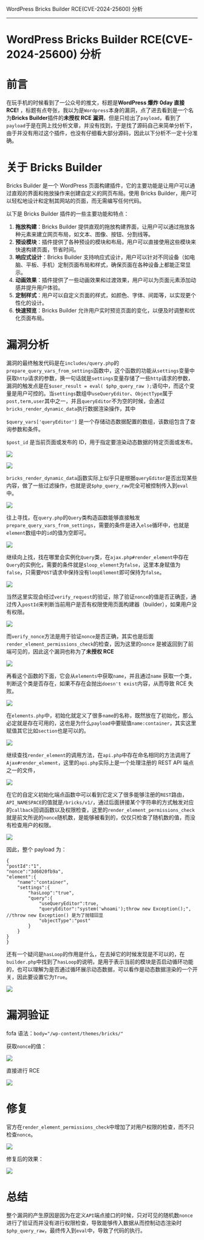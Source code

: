 
WordPress Bricks Builder RCE(CVE-2024-25600) 分析

- - -

# WordPress Bricks Builder RCE(CVE-2024-25600) 分析

# 前言

在玩手机的时候看到了一公众号的推文，标题是**WordPress 爆炸 0day 直接 RCE!** ，标题有点夸张，我以为是`Wordpress`本身的漏洞，点了进去看到是一个名为**Bricks Builder**插件的**未授权 RCE 漏洞**，但是只给出了`payload`，看到了`payload`于是在网上找分析文章，并没有找到，于是找了源码自己来简单分析下，由于并没有用过这个插件，也没有仔细看大部分源码，因此以下分析不一定十分准确。

# 关于 Bricks Builder

Bricks Builder 是一个 WordPress 页面构建插件，它的主要功能是让用户可以通过直观的界面和拖放操作来创建自定义的网页布局。使用 Bricks Builder，用户可以轻松地设计和定制其网站的页面，而无需编写任何代码。

以下是 Bricks Builder 插件的一些主要功能和特点：

1.  **拖放构建**：Bricks Builder 提供直观的拖放构建界面，让用户可以通过拖放各种元素来建立网页布局，如文本、图像、按钮、分割线等。
2.  **预设模块**：插件提供了各种预设的模块和布局，用户可以直接使用这些模块来快速构建页面，节省时间。
3.  **响应式设计**：Bricks Builder 支持响应式设计，用户可以针对不同设备（如电脑、平板、手机）定制页面布局和样式，确保页面在各种设备上都能正常显示。
4.  **动画效果**：插件提供了一些动画效果和过渡效果，用户可以为页面元素添加动感并提升用户体验。
5.  **定制样式**：用户可以自定义页面的样式，如颜色、字体、间距等，以实现更个性化的设计。
6.  **快速预览**：Bricks Builder 允许用户实时预览页面的变化，以便及时调整和优化页面布局。

# 漏洞分析

漏洞的最终触发代码是在`includes/query.php`的`prepare_query_vars_from_settings`函数中，这个函数的功能从`settings`变量中获取`http`请求的参数，换一句话就是`settings`变量存储了一些`http`请求的参数，漏洞的触发点是在`$user_result = eval( $php_query_raw );`语句中，而这个变量是用户可控的。当`settings`数组中`useQueryEditor`、`ObjectType`属于`post,term,user`其中之一，并且`queryEditor`不为空的时候，会通过`bricks_render_dynamic_data`执行数据渲染操作，其中

`$query_vars['queryEditor']` 是一个存储动态数据配置的数组，该数组包含了查询参数和条件。

`$post_id` 是当前页面或发布的 ID，用于指定要渲染动态数据的特定页面或发布。

[![](assets/1708998312-5f2a32dcbe01d790fc1d5cba31201e3e.png)](https://xzfile.aliyuncs.com/media/upload/picture/20240224214705-3230c878-d31b-1.png)

[![](assets/1708998312-c3a09dd12c147c750497a268c9317162.png)](https://xzfile.aliyuncs.com/media/upload/picture/20240224214710-34fbd7aa-d31b-1.png)

`bricks_render_dynamic_data`函数实际上似乎只是根据`queryEditor`是否出现某些内容，做了一些过滤操作，也就是说`$php_query_raw`完全可被控制传入到`eval`中。

[![](assets/1708998312-56c507d3d152850943d4a1432416bf8d.png)](https://xzfile.aliyuncs.com/media/upload/picture/20240224214742-483b5868-d31b-1.png)

往上寻找，在`query.php`的`Query`类构造函数能够直接触发`prepare_query_vars_from_settings`，需要的条件是进入`else`循环中，也就是`element`数组中的`id`的值为空即可。

[![](assets/1708998312-dfba2056b1678cbd5f78299575aca905.png)](https://xzfile.aliyuncs.com/media/upload/picture/20240224214809-58493a04-d31b-1.png)

继续向上找，找在哪里会实例化`Query`类，在`ajax.php#render_element`中存在`Query`的实例化，需要的条件就是`$loop_element`为`false`，这里本身赋值为`false`，只需要`POST`请求中保持没有`loopElement`即可保持为`false`。

[![](assets/1708998312-de8c49d12ceb7824f750e5e25adc807f.png)](https://xzfile.aliyuncs.com/media/upload/picture/20240224220447-ab11ad6e-d31d-1.png)

当然这里实现会经过`verify_request`的验证，除了验证`nonce`的值是否正确歪，通过传入`postId`来判断当前用户是否有权限使用页面构建器（builder），如果用户没有权限。

[![](assets/1708998312-4d4b20c2c434c5a141a19cf813d8d2fc.png)](https://xzfile.aliyuncs.com/media/upload/picture/20240224220453-aec8c686-d31d-1.png)

而`verify_nonce`方法是用于验证`nonce`是否正确，其实也是后面`render_element_permissions_check`的检查，因为这里的`nonce` 是被返回到了前端可见的，因此这个漏洞也称为了**未授权 RCE**

[![](assets/1708998312-4476920f4570445bee4a9c7f763ba69f.png)](https://xzfile.aliyuncs.com/media/upload/picture/20240224220501-b3772c36-d31d-1.png)

再看这个函数的下面，它会从`elements`中获取`name`，并且通过`name` 获取一个类，判断这个类是否存在，如果不存在会抛出`doesn't exist`内容，从而导致 RCE 失败。

[![](assets/1708998312-76e4ad007a799074e0675109bea74005.png)](https://xzfile.aliyuncs.com/media/upload/picture/20240224220507-b757551a-d31d-1.png)

在`elements.php`中，初始化就定义了很多`name`的名称，既然放在了初始化，那么必定就是存在可用的，这也是为什么`payload`中要赋值`name:container`，其实这里赋值其它比如`section`也是可以的。

[![](assets/1708998312-7a4d1241b5bcb1c30bed2cc7549725c1.png)](https://xzfile.aliyuncs.com/media/upload/picture/20240224220513-ba7be152-d31d-1.png)

继续查找`render_element`的调用方法，在`api.php`中存在命名相同的方法调用了`Ajax#render_element`，这里的`api.php`实际上是一个处理注册的 REST API 端点之一的文件，

[![](assets/1708998312-81b13d6f290e16da8cc8c19b12359d07.png)](https://xzfile.aliyuncs.com/media/upload/picture/20240224220518-bd7bc8ae-d31d-1.png)

在它的自定义初始化端点函数中可以看到它定义了很多能够注册的`REST`路由，`API_NAMESPACE`的值就是`/bricks/v1/`，通过后面拼接某个字符串的方式触发对应的`callback`回调函数以及权限检查，这里的`render_element_permissions_check`就是前文所说的`nonce`随机数，是能够被看到的，仅仅只检查了随机数的值，而没有检查用户的权限。

[![](assets/1708998312-17c9133af43fb279f7e733d4cae7373f.png)](https://xzfile.aliyuncs.com/media/upload/picture/20240224220538-c974307e-d31d-1.png)

因此，整个 payload 为：

```plain
{
"postId":"1",
"nonce":"3d6020fb9a",
"element":{
    "name":"container",
    "settings":{
        "hasLoop":"true",
        "query":{
            "useQueryEditor":true,
            "queryEditor":"system('whoami');throw new Exception();", //throw new Exception() 是为了抛错回显
            "objectType":"post"
        }
    }
}
}
```

还有一个疑问是`hasLoop`的作用是什么，在去掉它的时候发现是不可以的，在`builder.php`中找到了`hasLoop`的说明，是用于表示当前的模块是否启动循环功能的，也可以理解为是否通过循环展示动态数据，可以看作是动态数据渲染的一个开关，因此要设置它为`True`。

[![](assets/1708998312-96e5c1b40494615655769058fd4bf67c.png)](https://xzfile.aliyuncs.com/media/upload/picture/20240224220547-cef21020-d31d-1.png)

# 漏洞验证

fofa 语法：`body="/wp-content/themes/bricks/"`

获取`nonce`的值：

[![](assets/1708998312-b3732aaa43aee662d050328e33af8861.png)](https://xzfile.aliyuncs.com/media/upload/picture/20240224220625-e596dfa4-d31d-1.png)

直接进行 RCE

[![](assets/1708998312-b9f08449ef9a22234a08ac5a8b42f214.png)](https://xzfile.aliyuncs.com/media/upload/picture/20240224220630-e8c5abba-d31d-1.png)

# 修复

官方在`render_element_permissions_check`中增加了对用户权限的检查，而不只检查`nonce`。

[![](assets/1708998312-866122934de85b32efca46f02e901fd6.png)](https://xzfile.aliyuncs.com/media/upload/picture/20240224220637-eca70486-d31d-1.png)

修复后的效果：

[![](assets/1708998312-9696a3c9e24cbac8e3f6743659f3b0a3.png)](https://xzfile.aliyuncs.com/media/upload/picture/20240224220642-efad7d36-d31d-1.png)

# 总结

整个漏洞的产生原因是因为在定义`API`端点接口的时候，只对可见的随机数`nonce`进行了验证而并没有进行权限检查，导致能够传入数据从而控制动态渲染时`$php_query_raw`，最终传入到`eval`中，导致了代码的执行。
